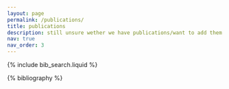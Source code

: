 ```yaml
---
layout: page
permalink: /publications/
title: publications
description: still unsure wether we have publications/want to add them here.
nav: true
nav_order: 3
---
```


<!-- _pages/publications.md -->

<!-- Bibsearch Feature -->

{% include bib_search.liquid %}

<div class="publications">

{% bibliography %}

</div>
